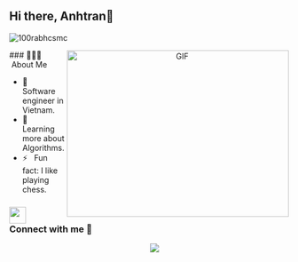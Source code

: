 ## Hi there, Anhtran👋
<p align="left"> <img src="https://komarev.com/ghpvc/?username=Helianthusss&label=Profile%20views&color=0e75b6&style=flat" alt="100rabhcsmc" /> </p>
<a target="_blank" align="center">
  <img align="right" top="500" height="300" width="400" alt="GIF" src="https://media.giphy.com/media/SWoSkN6DxTszqIKEqv/giphy.gif">
</a>
### 👨🏻‍💻 &nbsp;About Me

- 🤔 &nbsp; Software engineer in Vietnam.
- 🌱 &nbsp; Learning more about Algorithms.
- ⚡️ &nbsp; Fun fact: I like playing chess.

<h3 align="left" > <img src="https://media.giphy.com/media/iY8CRBdQXODJSCERIr/giphy.gif" width="30" height="30" style="margin-right: 10px;">Connect with me 🤝 </h3>

<p align="left">

 <div align="center"  class="icons-social" style="margin-left: 10px;">
        <a style="margin-left: 10px;"  target="_blank" href="https://www.linkedin.com/in/anhtrancntt/">
			<img src="https://img.icons8.com/doodle/40/000000/linkedin--v2.png"></a>
      </div>
</p>
